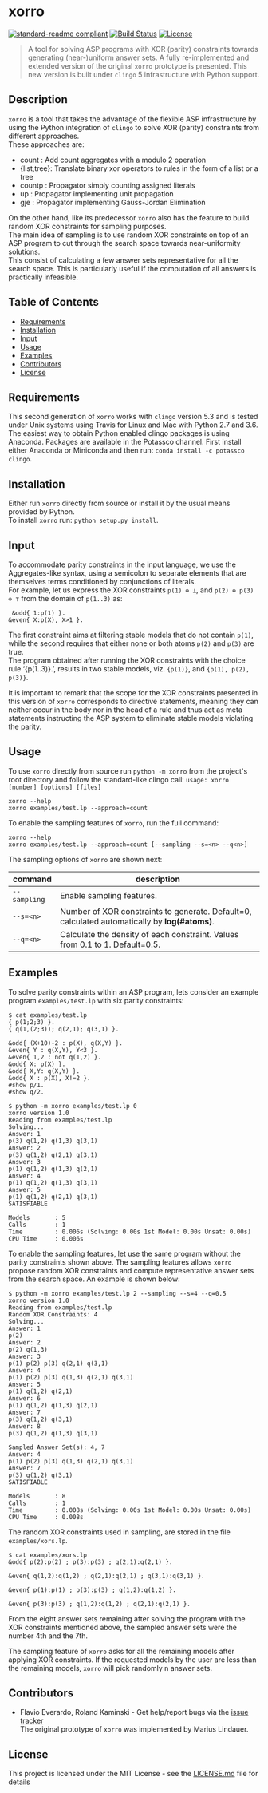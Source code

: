 # xorro

[![standard-readme compliant](https://img.shields.io/badge/readme%20style-standard-brightgreen.svg?style=flat-square)](https://github.com/potassco/xorro)
[![Build Status](https://travis-ci.org/potassco/xorro.svg?branch=master)](https://travis-ci.org/potassco/xorro)
[![License](http://img.shields.io/:license-mit-blue.svg)](http://doge.mit-license.org)


> A tool for solving ASP programs with XOR (parity) constraints towards generating (near-)uniform answer sets.
> A fully re-implemented and extended version of the original `xorro` prototype is presented. This new version is built under `clingo` 5 infrastructure with Python support.

## Description
`xorro` is a tool that takes the advantage of the flexible ASP infrastructure
by using the Python integration of `clingo` to solve XOR (parity) constraints from different approaches. </br>
These approaches are: </br>
- count      : Add count aggregates with a modulo 2 operation
- {list,tree}: Translate binary xor operators to rules in the form of a list or a tree
- countp     : Propagator simply counting assigned literals
- up         : Propagator implementing unit propagation
- gje        : Propagator implementing Gauss-Jordan Elimination

On the other hand, like its predecessor `xorro` also has the feature
to build random XOR constraints for sampling purposes. <br/>
The main idea of sampling is to use random XOR constraints on top of an ASP program
to cut through the search space towards near-uniformity solutions. <br/>
This consist of calculating a few answer sets representative for all the search space.
This is particularly useful if the computation of all answers is practically infeasible.<br/>


## Table of Contents

- [Requirements](#requirements)
- [Installation](#installation)
- [Input](#input)
- [Usage](#usage)
- [Examples](#examples)
- [Contributors](#contributors)
- [License](#license)


## Requirements

This second generation of `xorro` works with `clingo` version 5.3
and is tested under Unix systems using Travis for Linux and Mac with Python 2.7 and 3.6. </br>
The easiest way to obtain Python enabled clingo packages is using Anaconda.
Packages are available in the Potassco channel.
First install either Anaconda or Miniconda and then run: `conda install -c potassco clingo`.



## Installation

Either run `xorro` directly from source or install it by the usual means provided by Python. </br>
To install `xorro` run: `python setup.py install`.



## Input

To accommodate parity constraints in the input language, we use the Aggregates-like syntax,
using a semicolon to separate elements that are themselves terms conditioned by conjunctions of literals. </br>
For example, let us express the XOR constraints `p(1) ⊕ ⊥`, and `p(2) ⊕ p(3) ⊕ ⊤` from the domain of `p(1..3)` as:
```
 &odd{ 1:p(1) }.
&even{ X:p(X), X>1 }.
```
The first constraint aims at filtering stable models that do not contain `p(1)`,
while the second requires that either none or both atoms `p(2)` and `p(3)` are true. </br>
The program obtained after running the XOR constraints with the choice rule ‘{p(1..3)}.’,
results in two stable models, viz. `{p(1)}`, and `{p(1), p(2), p(3)}`. </br>

It is important to remark that the scope for the XOR constraints presented in this version of `xorro`
corresponds to directive statements,
meaning they can neither occur in the body nor in the head of a rule
and thus act as meta statements instructing the ASP system to eliminate stable models violating the parity.



## Usage

To use `xorro` directly from source run `python -m xorro` from the project's root directory and
follow the standard-like clingo call:
`usage: xorro [number] [options] [files]`

 
```
xorro --help
xorro examples/test.lp --approach=count
```

To enable the sampling features of `xorro`, run the full command:
```
xorro --help
xorro examples/test.lp --approach=count [--sampling --s=<n> --q<n>]
```

The sampling options of `xorro` are shown next:

| command | description |
|---|---|
| `--sampling` | Enable sampling features. |
| `--s=<n>` | Number of XOR constraints to generate. Default=0, calculated automatically by **log(#atoms)**. |
| `--q=<n>` | Calculate the density of each constraint. Values from 0.1 to 1. Default=0.5. |




## Examples

To solve parity constraints within an ASP program, lets consider an example program `examples/test.lp` with six parity constraints:
```
$ cat examples/test.lp 
{ p(1;2;3) }.
{ q(1,(2;3)); q(2,1); q(3,1) }.

&odd{ (X+10)-2 : p(X), q(X,Y) }.
&even{ Y : q(X,Y), Y<3 }.
&even{ 1,2 : not q(1,2) }.
&odd{ X: p(X) }.
&odd{ X,Y: q(X,Y) }.
&odd{ X : p(X), X!=2 }.
#show p/1.
#show q/2.

$ python -m xorro examples/test.lp 0
xorro version 1.0
Reading from examples/test.lp
Solving...
Answer: 1
p(3) q(1,2) q(1,3) q(3,1)
Answer: 2
p(3) q(1,2) q(2,1) q(3,1)
Answer: 3
p(1) q(1,2) q(1,3) q(2,1)
Answer: 4
p(1) q(1,2) q(1,3) q(3,1)
Answer: 5
p(1) q(1,2) q(2,1) q(3,1)
SATISFIABLE

Models       : 5
Calls        : 1
Time         : 0.006s (Solving: 0.00s 1st Model: 0.00s Unsat: 0.00s)
CPU Time     : 0.006s
```

To enable the sampling features, let use the same program without the parity constraints shown above. The sampling features allows `xorro` propose random XOR constraints and compute representative answer sets from the search space.
An example is shown below:
```
$ python -m xorro examples/test.lp 2 --sampling --s=4 --q=0.5
xorro version 1.0
Reading from examples/test.lp
Random XOR Constraints: 4
Solving...
Answer: 1
p(2)
Answer: 2
p(2) q(1,3)
Answer: 3
p(1) p(2) p(3) q(2,1) q(3,1)
Answer: 4
p(1) p(2) p(3) q(1,3) q(2,1) q(3,1)
Answer: 5
p(1) q(1,2) q(2,1)
Answer: 6
p(1) q(1,2) q(1,3) q(2,1)
Answer: 7
p(3) q(1,2) q(3,1)
Answer: 8
p(3) q(1,2) q(1,3) q(3,1)

Sampled Answer Set(s): 4, 7
Answer: 4
p(1) p(2) p(3) q(1,3) q(2,1) q(3,1)
Answer: 7
p(3) q(1,2) q(3,1)
SATISFIABLE

Models       : 8
Calls        : 1
Time         : 0.008s (Solving: 0.00s 1st Model: 0.00s Unsat: 0.00s)
CPU Time     : 0.008s
```

The random XOR constraints used in sampling, are stored in the file `examples/xors.lp`. 
```
$ cat examples/xors.lp 
&odd{ p(2):p(2) ; p(3):p(3) ; q(2,1):q(2,1) }. 

&even{ q(1,2):q(1,2) ; q(2,1):q(2,1) ; q(3,1):q(3,1) }. 

&even{ p(1):p(1) ; p(3):p(3) ; q(1,2):q(1,2) }. 

&even{ p(3):p(3) ; q(1,2):q(1,2) ; q(2,1):q(2,1) }.
```

From the eight answer sets remaining after solving the program with the  XOR constraints mentioned above, the sampled answer sets were the number 4th and the 7th.

The sampling feature of `xorro` asks for all the remaining models after applying XOR constraints. If the requested models by the user are less than the remaining models, `xorro` will pick randomly n answer sets.


## Contributors

* Flavio Everardo, Roland Kaminski - Get help/report bugs via the [issue tracker] </br>
The original prototype of `xorro` was implemented by Marius Lindauer.

## License

This project is licensed under the MIT License - see the [LICENSE.md](LICENSE.md) file for details


[issue tracker]: https://github.com/potassco/xorro/issues
